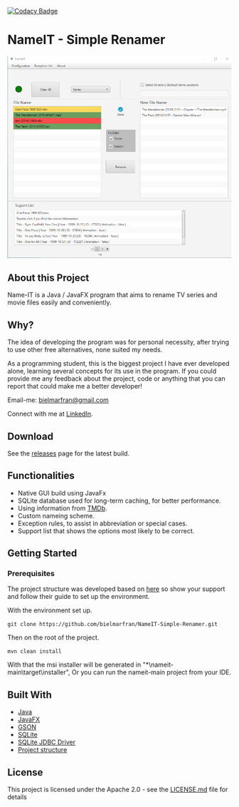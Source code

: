 [![Codacy Badge](https://app.codacy.com/project/badge/Grade/2c488e3fe3ce450baacbe7684997c918)](https://www.codacy.com?utm_source=github.com&amp;utm_medium=referral&amp;utm_content=bielmarfran/NameIT-Simple-Renamer&amp;utm_campaign=Badge_Grade)
# NameIT - Simple Renamer

![screenshot of nameit](screenshots/nameit-main.png)

## About this Project

Name-IT is a Java / JavaFX program that aims to rename TV series and movie files easily and conveniently.

## Why?

The idea of developing the program was for personal necessity, after trying to use other free alternatives, none suited my needs.

As a programming student, this is the biggest project I have ever developed alone, learning several concepts for its use in the program. 
If you could provide me any feedback about the project, code or anything that you can report that could make me a better developer!

Email-me: bielmarfran@gmail.com

Connect with me at [LinkedIn](https://www.linkedin.com/in/gabriel-martins-franzin-55206b12a/).

## Download

See the [releases](https://github.com/bielmarfran/NameIT-Simple-Renamer/releases) page for the latest build.

## Functionalities

- Native GUI build using JavaFx
- SQLite database used for long-term caching, for better performance.
- Using information from [TMDb]("https://www.themoviedb.org/").
- Custom nameing scheme.
- Exception rules, to assist in abbreviation or special cases.
- Support list that shows the options most likely to be correct.

## Getting Started

### Prerequisites

The project structure was developed based on [here](https://github.com/dlemmermann/JPackageScriptFX)
so show your support and follow their guide to set up the environment.

With the environment set up.

	git clone https://github.com/bielmarfran/NameIT-Simple-Renamer.git

Then  on the root of the project.

	mvn clean install

With that the msi installer will be generated in "*\nameit-main\target\installer",
Or you can run the nameit-main project from your IDE.

## Built With

- [Java](https://www.oracle.com/java/technologies/)   		 
- [JavaFX](https://openjfx.io/) 					  		 
- [GSON](https://github.com/google/gson)	 		  		 
- [SQLite](https://www.sqlite.org/index.html) 		  		 
- [SQLite JDBC Driver](https://github.com/xerial/sqlite-jdbc)
- [Project structure](https://github.com/dlemmermann/JPackageScriptFX)

## License

This project is licensed under the Apache 2.0 - see the [LICENSE.md](https://github.com/bielmarfran/NameIT-Simple-Renamer/blob/master/LICENSE) file for details